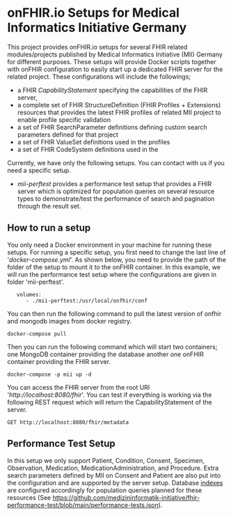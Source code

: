 # onFHIR.io Setups for Medical Informatics Initiative Germany
This project provides onFHIR.io setups for several FHIR related modules/projects published by Medical Informatics 
Initiative (MII) Germany for different purposes. These setups will provide Docker scripts together with onFHIR configuration 
to easily start up a dedicated FHIR server for the related project. These configurations 
will include the followings;
* a FHIR *CapabilityStatement* specifying the capabilities of the FHIR server, 
* a complete set of FHIR StructureDefinition (FHIR Profiles + Extensions) resources that provides the latest FHIR profiles of 
related MII project to enable profile specific validation
* a set of FHIR SearchParameter definitions defining custom search parameters defined for that project
* a set of FHIR ValueSet definitions used in the profiles
* a set of FHIR CodeSystem definitions used in the

Currently, we have only the following setups. You can contact with us if you need a specific setup.
* *mii-perftest* provides a performance test setup that provides a FHIR server which is optimized for 
population queries on several resource types to demonstrate/test the performance of search and pagination through 
the result set. 

## How to run a setup
You only need a Docker environment in your machine for running these setups. For running a specific setup, 
you first need to change the last line of '*docker-compose.yml*'. As shown below, you need to provide the 
path of the folder of the setup to mount it to the onFHIR container. In this example, we will run the 
performance test setup where the configurations are given in folder 'mii-perftest'. 
```
   volumes:
      - ./mii-perftest:/usr/local/onfhir/conf
```

You can then run the following command to pull the latest version of onfhir and mongodb images from docker registry.

```
docker-compose pull
```

Then you can run the following command which will start two containers; one MongoDB container providing the database 
another one onFHIR container providing the FHIR server. 
```
docker-compose -p mii up -d
```

You can access the FHIR server from the root URI '*http://localhost:8080/fhir*'. You can test if everything is working 
via the following REST request which will return the CapabilityStatement of the server.
```
GET http://localhost:8080/fhir/metadata
```

## Performance Test Setup
In this setup we only support Patient, Condition, Consent, Specimen, Observation, Medication, MedicationAdministration, 
and Procedure. Extra search parameters defined by MII on Consent and Patient are also put into the configuration and are 
supported by the server setup. Database [indexes](./mii-perftest/db-index-conf.json) are configured accordingly for population 
queries planned for these resources (See https://github.com/medizininformatik-initiative/fhir-performance-test/blob/main/performance-tests.json). 



